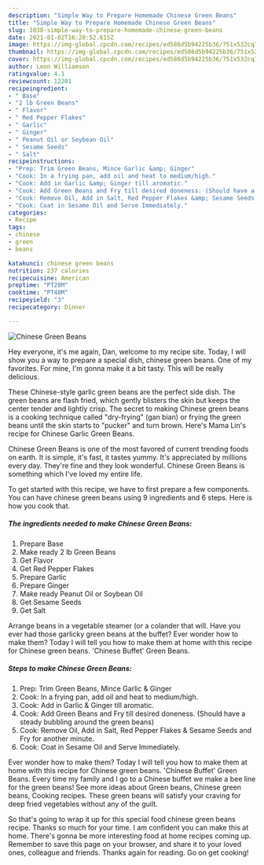 ```yaml
---
description: "Simple Way to Prepare Homemade Chinese Green Beans"
title: "Simple Way to Prepare Homemade Chinese Green Beans"
slug: 1038-simple-way-to-prepare-homemade-chinese-green-beans
date: 2021-01-02T16:20:52.615Z
image: https://img-global.cpcdn.com/recipes/ed586d5b94225b36/751x532cq70/chinese-green-beans-recipe-main-photo.jpg
thumbnail: https://img-global.cpcdn.com/recipes/ed586d5b94225b36/751x532cq70/chinese-green-beans-recipe-main-photo.jpg
cover: https://img-global.cpcdn.com/recipes/ed586d5b94225b36/751x532cq70/chinese-green-beans-recipe-main-photo.jpg
author: Leon Williamson
ratingvalue: 4.1
reviewcount: 12201
recipeingredient:
- " Base"
- "2 lb Green Beans"
- " Flavor"
- " Red Pepper Flakes"
- " Garlic"
- " Ginger"
- " Peanut Oil or Soybean Oil"
- " Sesame Seeds"
- " Salt"
recipeinstructions:
- "Prep: Trim Green Beans, Mince Garlic &amp; Ginger"
- "Cook: In a frying pan, add oil and heat to medium/high."
- "Cook: Add in Garlic &amp; Ginger till aromatic."
- "Cook: Add Green Beans and Fry till desired doneness. (Should have a steady bubbling around the green beans)"
- "Cook: Remove Oil, Add in Salt, Red Pepper Flakes &amp; Sesame Seeds and Fry for another minute."
- "Cook: Coat in Sesame Oil and Serve Immediately."
categories:
- Recipe
tags:
- chinese
- green
- beans

katakunci: chinese green beans 
nutrition: 237 calories
recipecuisine: American
preptime: "PT28M"
cooktime: "PT40M"
recipeyield: "3"
recipecategory: Dinner

---
```



![Chinese Green Beans](https://img-global.cpcdn.com/recipes/ed586d5b94225b36/751x532cq70/chinese-green-beans-recipe-main-photo.jpg)

Hey everyone, it's me again, Dan, welcome to my recipe site. Today, I will show you a way to prepare a special dish, chinese green beans. One of my favorites. For mine, I'm gonna make it a bit tasty. This will be really delicious.

These Chinese-style garlic green beans are the perfect side dish. The green beans are flash fried, which gently blisters the skin but keeps the center tender and lightly crisp. The secret to making Chinese green beans is a cooking technique called &#34;dry-frying&#34; (gan bian) or frying the green beans until the skin starts to &#34;pucker&#34; and turn brown. Here&#39;s Mama Lin&#39;s recipe for Chinese Garlic Green Beans.

Chinese Green Beans is one of the most favored of current trending foods on earth. It is simple, it's fast, it tastes yummy. It's appreciated by millions every day. They're fine and they look wonderful. Chinese Green Beans is something which I've loved my entire life.


To get started with this recipe, we have to first prepare a few components. You can have chinese green beans using 9 ingredients and 6 steps. Here is how you cook that.

<!--inarticleads1-->

##### The ingredients needed to make Chinese Green Beans:

1. Prepare  Base
1. Make ready 2 lb Green Beans
1. Get  Flavor
1. Get  Red Pepper Flakes
1. Prepare  Garlic
1. Prepare  Ginger
1. Make ready  Peanut Oil or Soybean Oil
1. Get  Sesame Seeds
1. Get  Salt


Arrange beans in a vegetable steamer (or a colander that will. Have you ever had those garlicky green beans at the buffet? Ever wonder how to make them? Today I will tell you how to make them at home with this recipe for Chinese green beans. &#39;Chinese Buffet&#39; Green Beans. 

<!--inarticleads2-->

##### Steps to make Chinese Green Beans:

1. Prep: Trim Green Beans, Mince Garlic &amp; Ginger
1. Cook: In a frying pan, add oil and heat to medium/high.
1. Cook: Add in Garlic &amp; Ginger till aromatic.
1. Cook: Add Green Beans and Fry till desired doneness. (Should have a steady bubbling around the green beans)
1. Cook: Remove Oil, Add in Salt, Red Pepper Flakes &amp; Sesame Seeds and Fry for another minute.
1. Cook: Coat in Sesame Oil and Serve Immediately.


Ever wonder how to make them? Today I will tell you how to make them at home with this recipe for Chinese green beans. &#39;Chinese Buffet&#39; Green Beans. Every time my family and I go to a Chinese buffet we make a bee line for the green beans! See more ideas about Green beans, Chinese green beans, Cooking recipes. These green beans will satisfy your craving for deep fried vegetables without any of the guilt. 

So that's going to wrap it up for this special food chinese green beans recipe. Thanks so much for your time. I am confident you can make this at home. There's gonna be more interesting food at home recipes coming up. Remember to save this page on your browser, and share it to your loved ones, colleague and friends. Thanks again for reading. Go on get cooking!
